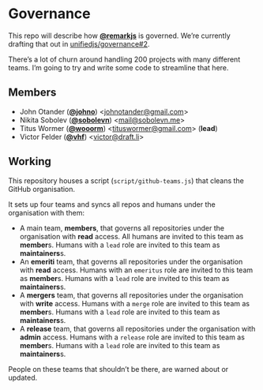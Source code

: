 # Governance

This repo will describe how [**@remarkjs**](https://github.com/remarkjs) is
governed.
We’re currently drafting that out in [unifiedjs/governance#2](https://github.com/unifiedjs/governance/issues/2).

There’s a lot of churn around handling 200 projects with many different teams.
I’m going to try and write some code to streamline that here.

<!-- members start -->

## Members

*   John Otander
    ([**@johno**](https://github.com/johno))
    &lt;[johnotander@gmail.com](mailto:johnotander@gmail.com)>
*   Nikita Sobolev
    ([**@sobolevn**](https://github.com/sobolevn))
    &lt;[mail@sobolevn.me](mailto:mail@sobolevn.me)>
*   Titus Wormer
    ([**@wooorm**](https://github.com/wooorm))
    &lt;[tituswormer@gmail.com](mailto:tituswormer@gmail.com)>
    (**lead**)
*   Victor Felder
    ([**@vhf**](https://github.com/vhf))
    &lt;[victor@draft.li](mailto:victor@draft.li)>

<!-- members end -->

## Working

This repository houses a script (`script/github-teams.js`) that cleans the
GitHub organisation.

It sets up four teams and syncs all repos and humans under the organisation
with them:

*   A main team, **members**, that governs all repositories under the
    organisation with **read** access.
    All humans are invited to this team as **member**s.
    Humans with a `lead` role are invited to this team as **maintainers**s.
*   An **emeriti** team, that governs all repositories under the organisation
    with **read** access.
    Humans with an `emeritus` role are invited to this team as **member**s.
    Humans with a `lead` role are invited to this team as **maintainers**s.
*   A **mergers** team, that governs all repositories under the organisation
    with **write** access.
    Humans with a `merge` role are invited to this team as **member**s.
    Humans with a `lead` role are invited to this team as **maintainers**s.
*   A **release** team, that governs all repositories under the organisation
    with **admin** access.
    Humans with a `release` role are invited to this team as **member**s.
    Humans with a `lead` role are invited to this team as **maintainers**s.

People on these teams that shouldn’t be there, are warned about or updated.
